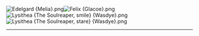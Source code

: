 ![Edelgard {Melia}.png](https://raw.githubusercontent.com/Klokinator/FE-Repo/main/Portrait%20Repository/FE16%20Mugs%20(Three%20Houses%20%2B%20Three%20Hopes)/Non-GBA%20style/Edelgard%20%7BMelia%7D.png "Edelgard {Melia}.png")![Felix {Glacoe}.png](https://raw.githubusercontent.com/Klokinator/FE-Repo/main/Portrait%20Repository/FE16%20Mugs%20(Three%20Houses%20%2B%20Three%20Hopes)/Non-GBA%20style/Felix%20%7BGlacoe%7D.png "Felix {Glacoe}.png")![Lysithea {The Soulreaper, smile} {Wasdye}.png](https://raw.githubusercontent.com/Klokinator/FE-Repo/main/Portrait%20Repository/FE16%20Mugs%20(Three%20Houses%20%2B%20Three%20Hopes)/Non-GBA%20style/Lysithea%20(The%20Soulreaper,%20smile)%20%7BWasdye%7D.png "Lysithea {The Soulreaper, smile} {Wasdye}.png")![Lysithea {The Soulreaper, stare} {Wasdye}.png](https://raw.githubusercontent.com/Klokinator/FE-Repo/main/Portrait%20Repository/FE16%20Mugs%20(Three%20Houses%20%2B%20Three%20Hopes)/Non-GBA%20style/Lysithea%20(The%20Soulreaper,%20stare)%20%7BWasdye%7D.png "Lysithea {The Soulreaper, stare} {Wasdye}.png")



----

